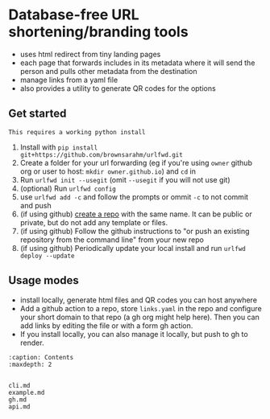 # Database-free URL shortening/branding tools

- uses html redirect from tiny landing pages
- each page that forwards includes in its metadata where it will send the person and pulls other metadata from the destination
- manage links from a yaml file
- also provides a utility to generate QR codes for the options

## Get started

```{warning}
This requires a working python install
```

1. Install with `pip install git+https://github.com/brownsarahm/urlfwd.git`
1. Create a folder for your url forwarding (eg if you're using `owner` github org or user to host: `mkdir owner.github.io`) and `cd` in 
1. Run `urlfwd init --usegit` (omit `--usegit` if you will not use git)
1. (optional) Run `urlfwd config`
1. use `urlfwd add -c` and follow the prompts or ommit `-c` to not commit and push 
1. (if using github) [create a repo](https://github.com/new) with the same name. It can be public or private, but do not add any template or files. 
1. (if using github) Follow the github  instructions to "or push an existing repository from the command line" from your new repo
1. (if using github) Periodically update your local install and run `urlfwd deploy --update`


## Usage modes

- install locally, generate html files and QR codes you can host anywhere
- Add a github action to a repo, store `links.yaml` in the repo and configure your short domain to that repo (a gh org might help here). Then you can add links by editing the file or with a form gh action. 
- If you install locally, you can also manage it locally, but push to gh to render. 


```{toctree}
:caption: Contents
:maxdepth: 2


cli.md
example.md
gh.md
api.md
```